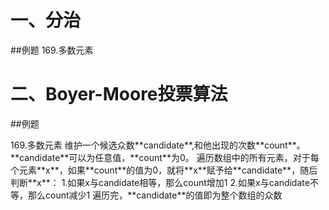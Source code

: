 # 一、分治
##例题
169.多数元素


# 二、Boyer-Moore投票算法
##例题
<p>
169.多数元素
维护一个候选众数**candidate**,和他出现的次数**count**。**candidate**可以为任意值，**count**为0。
遍历数组中的所有元素，对于每个元素**x**，如果**count**的值为0，就将**x**赋予给**candidate**，随后判断**x**：
  1.如果x与candidate相等，那么count增加1
  2.如果x与candidate不等，那么count减少1
遍历完，**candidate**的值即为整个数组的众数
</p>
